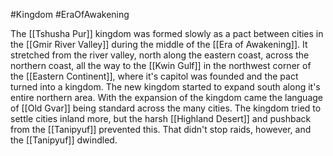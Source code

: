 #Kingdom #EraOfAwakening 

The [[Tshusha Pur]] kingdom was formed slowly as a pact between cities in the [[Gmir River Valley]] during the middle of the [[Era of Awakening]]. It stretched from the river valley, north along the eastern coast, across the northern coast, all the way to the [[Kwin Gulf]] in the northwest corner of the [[Eastern Continent]], where it's capitol was founded and the pact turned into a kingdom. The new kingdom started to expand south along it's entire northern area. With the expansion of the kingdom came the language of [[Old Gvar]] being standard across the many cities. The kingdom tried to settle cities inland more, but the harsh [[Highland Desert]] and pushback from the [[Tanipyuf]] prevented this. That didn't stop raids, however, and the [[Tanipyuf]] dwindled.